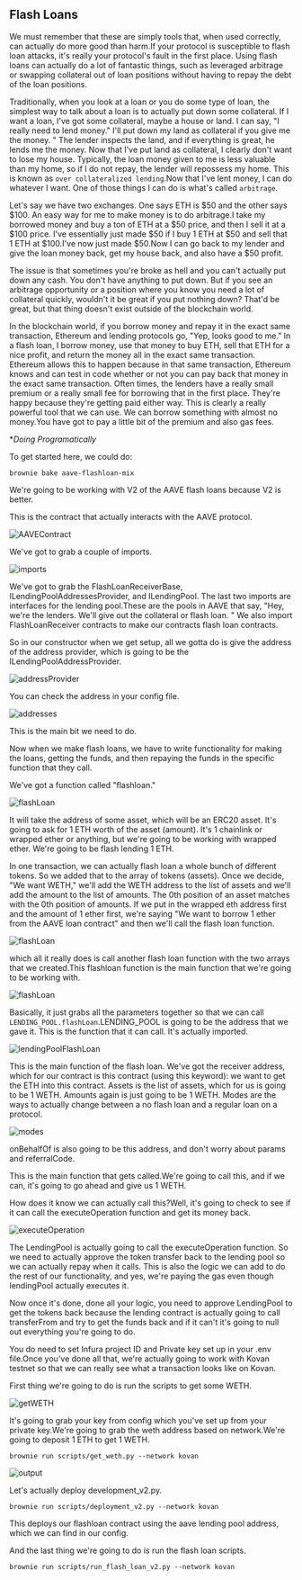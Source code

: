 ## Flash Loans

We must remember that these are simply tools that, when used correctly, can actually do more good than harm.If your protocol is susceptible to flash loan attacks, it's really your protocol's fault in the first place. Using flash loans can actually do a lot of fantastic things, such as leveraged arbitrage or swapping collateral out of loan positions without having to repay the debt of the loan positions.

Traditionally, when you look at a loan or you do some type of loan, the simplest way to talk about a loan is to actually put down some collateral. If I want a loan, I've got some collateral, maybe a house or land. I can say, "I really need to lend money." I'll put down my land as collateral if you give me the money. " The lender inspects the land, and if everything is great, he lends me the money. Now that I've put land as collateral, I clearly don't want to lose my house. Typically, the loan money given to me is less valuable than my home, so if I do not repay, the lender will repossess my home. This is known as `over collateralized lending`.Now that I've lent money, I can do whatever I want. One of those things I can do is what's called `arbitrage`.

Let's say we have two exchanges. One says ETH is $50 and the other says $100. An easy way for me to make money is to do arbitrage.I take my borrowed money and buy a ton of ETH at a $50 price, and then I sell it at a $100 price. I've essentially just made $50 if I buy 1 ETH at $50 and sell that 1 ETH at $100.I've now just made $50.Now I can go back to my lender and give the loan money back, get my house back, and also have a $50 profit.

The issue is that sometimes you're broke as hell and you can't actually put down any cash. You don't have anything to put down. But if you see an arbitrage opportunity or a position where you know you need a lot of collateral quickly, wouldn't it be great if you put nothing down? That'd be great, but that thing doesn't exist outside of the blockchain world.

In the blockchain world, if you borrow money and repay it in the exact same transaction, Ethereum and lending protocols go, "Yep, looks good to me." In a flash loan, I borrow money, use that money to buy ETH, sell that ETH for a nice profit, and return the money all in the exact same transaction. Ethereum allows this to happen because in that same transaction, Ethereum knows and can test in code whether or not you can pay back that money in the exact same transaction. Often times, the lenders have a really small premium or a really small fee for borrowing that in the first place. They're happy because they're getting paid either way. This is clearly a really powerful tool that we can use. We can borrow something with almost no money.You have got to pay a little bit of the premium and also gas fees.

**Doing Programatically*

To get started here, we could do:

`brownie bake aave-flashloan-mix`

We're going to be working with V2 of the AAVE flash loans because V2 is better.

This is the contract that actually interacts with the AAVE protocol.

![AAVEContract](Images/m59.png)

We've got to grab a couple of imports.

![imports](Images/m60.png)

We've got to grab the FlashLoanReceiverBase, ILendingPoolAddressesProvider, and ILendingPool. The last two imports are interfaces for the lending pool.These are the pools in AAVE that say, "Hey, we're the lenders. We'll give out the collateral or flash loan. " We also import FlashLoanReceiver contracts to make our contracts flash loan contracts.

So in our constructor when we get setup, all we gotta do is give the address of the address provider, which is going to be the ILendingPoolAddressProvider.

![addressProvider](Images/m61.png)

You can check the address in your config file.

![addresses](Images/m62.png)

This is the main bit we need to do.

Now when we make flash loans, we have to write functionality for making the loans, getting the funds, and then repaying the funds in the specific function that they call.

We've got a function called "flashloan."

![flashLoan](Images/m63.png)

It will take the address of some asset, which will be an ERC20 asset. It's going to ask for 1 ETH worth of the asset (amount). It's 1 chainlink or wrapped ether or anything, but we're going to be working with wrapped ether. We're going to be flash lending 1 ETH.

In one transaction, we can actually flash loan a whole bunch of different tokens. So we added that to the array of tokens (assets). Once we decide, "We want WETH," we'll add the WETH address to the list of assets and we'll add the amount to the list of amounts. The 0th position of an asset matches with the 0th position of amounts. If we put in the wrapped eth address first and the amount of 1 ether first, we're saying "We want to borrow 1 ether from the AAVE loan contract" and then we'll call the flash loan function.


![flashLoan](Images/m64.png)

which all it really does is call another flash loan function with the two arrays that we created.This flashloan function is the main function that we're going to be working with.

![flashLoan](Images/m65.png)

Basically, it just grabs all the parameters together so that we can call `LENDING_POOL.flashLoan`.LENDING_POOL is going to be the address that we gave it. This is the function that it can call. It's actually imported.

![lendingPoolFlashLoan](Images/m66.png)

This is the main function of the flash loan. We've got the receiver address, which for our contract is this contract (using this keyword): we want to get the ETH into this contract. Assets is the list of assets, which for us is going to be 1 WETH. Amounts again is just going to be 1 WETH. Modes are the ways to actually change between a no flash loan and a regular loan on a protocol.

![modes](Images/m67.png)

onBehalfOf is also going to be this address, and don't worry about params and referralCode.

This is the main function that gets called.We're going to call this, and if we can, it's going to go ahead and give us 1 WETH.

How does it know we can actually call this?Well, it's going to check to see if it can call the executeOperation function and get its money back.

![executeOperation](Images/m68.png)

The LendingPool is actually going to call the executeOperation function. So we need to actually approve the token transfer back to the lending pool so we can actually repay when it calls. This is also the logic we can add to do the rest of our functionality, and yes, we're paying the gas even though lendingPool actually executes it.

Now once it's done, done all your logic, you need to approve LendingPool to get the tokens back because the lending contract is actually going to call transferFrom and try to get the funds back and if it can't it's going to null out everything you're going to do.

You do need to set Infura project ID and Private key set up in your .env file.Once you've done all that, we're actually going to work with Kovan testnet so that we can really see what a transaction looks like on Kovan.

First thing we're going to do is run the scripts to get some WETH.

![getWETH](Images/m69.png)

It's going to grab your key from config which you've set up from your private key.We're going to grab the weth address based on network.We're going to deposit 1 ETH to get 1 WETH.

`brownie run scripts/get_weth.py --network kovan`

![output](Images/m70.png)

Let's actually deploy development_v2.py.

`brownie run scripts/deployment_v2.py --network kovan`

This deploys our flashloan contract using the aave lending pool address, which we can find in our config.

And the last thing we're going to do is run the flash loan scripts.

`brownie run scripts/run_flash_loan_v2.py --network kovan`
